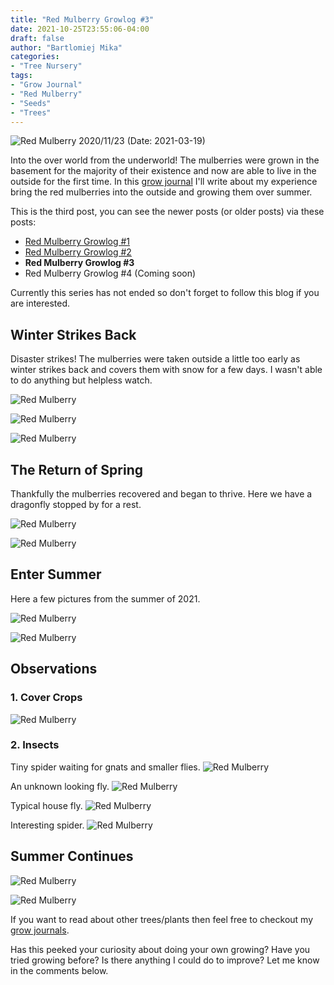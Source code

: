 ```yaml
---
title: "Red Mulberry Growlog #3"
date: 2021-10-25T23:55:06-04:00
draft: false
author: "Bartlomiej Mika"
categories:
- "Tree Nursery"
tags:
- "Grow Journal"
- "Red Mulberry"
- "Seeds"
- "Trees"
---
```


![Red Mulberry 2020/11/23](/img/2021/10-25/red_mulberries_1_outside.jpg)
(Date: 2021-03-19)

Into the over world from the underworld! The mulberries were grown in the basement for the majority of their existence and now are able to live in the outside for the first time. In this [grow journal](/tags/grow-journal/) I'll write about my experience bring the red mulberries into the outside and growing them over summer.

<!--more-->

This is the third post, you can see the newer posts (or older posts) via these posts:

* [Red Mulberry Growlog #1](/post/2021/red-mulberry-growlog-1/)
* [Red Mulberry Growlog #2](/post/2021/red-mulberry-growlog-2/)
* **Red Mulberry Growlog #3**
* Red Mulberry Growlog #4  (Coming soon)

Currently this series has not ended so don't forget to follow this blog if you are interested.

## Winter Strikes Back
Disaster strikes! The mulberries were taken outside a little too early as winter strikes back and covers them with snow for a few days. I wasn't able to do anything but helpless watch.

![Red Mulberry](/img/2021/10-25/red_mulberries_2_outside.jpg)

![Red Mulberry](/img/2021/10-25/red_mulberries_3_outside.jpg)

![Red Mulberry](/img/2021/10-25/red_mulberries_6_outside.jpg)

## The Return of Spring
Thankfully the mulberries recovered and began to thrive. Here we have a dragonfly stopped by for a rest.

![Red Mulberry](/img/2021/10-25/red_mulberries_7_outside.jpg)

![Red Mulberry](/img/2021/10-25/red_mulberries_8_outside.jpg)

## Enter Summer
Here a few pictures from the summer of 2021.

![Red Mulberry](/img/2021/10-25/red_mulberries_9_outside.jpg)

![Red Mulberry](/img/2021/10-25/red_mulberries_10_outside.jpg)

## Observations
### 1. Cover Crops
![Red Mulberry](/img/2021/10-25/red_mulberries_11_outside.jpg)

### 2. Insects

Tiny spider waiting for gnats and smaller flies.
![Red Mulberry](/img/2021/10-25/red_mulberries_12_outside.jpg)

An unknown looking fly.
![Red Mulberry](/img/2021/10-25/red_mulberries_13_outside.jpg)

Typical house fly.
![Red Mulberry](/img/2021/10-25/red_mulberries_14_outside.jpg)

Interesting spider.
![Red Mulberry](/img/2021/10-25/red_mulberries_17_outside.jpg)

## Summer Continues
![Red Mulberry](/img/2021/10-25/red_mulberries_18_outside.jpg)

![Red Mulberry](/img/2021/10-25/red_mulberries_19_outside.jpg)

If you want to read about other trees/plants then feel free to checkout my [grow journals](/tags/grow-journal/).

Has this peeked your curiosity about doing your own growing? Have you tried growing before? Is there anything I could do to improve? Let me know in the comments below.

